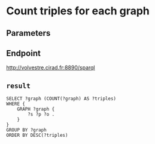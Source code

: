 # Count triples for each graph

## Parameters


## Endpoint
http://volvestre.cirad.fr:8890/sparql

## `result`

```sparql
SELECT ?graph (COUNT(?graph) AS ?triples)
WHERE {
    GRAPH ?graph {
        ?s ?p ?o .
    }
}
GROUP BY ?graph
ORDER BY DESC(?triples)


```
